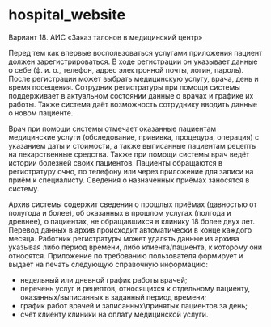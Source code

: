 # hospital_website

  Вариант 18. АИС «Заказ талонов в медицинский центр» 

  Перед тем как впервые воспользоваться услугами приложения пациент должен зарегистрироваться. В ходе регистрации он указывает данные о себе (ф. и. о., телефон, адрес электронной почты, логин, пароль). После регистрации может выбрать медицинскую услугу, врача, день и время посещения. Сотрудник регистратуры при помощи системы поддерживает в актуальном состоянии данные о врачах и графике их работы. Также система даёт возможность сотруднику вводить данные о новом пациенте.
  
  Врач при помощи системы отмечает оказанные пациентам медицинские услуги (обследование, прививка, процедура, операция) с указанием даты и стоимости, а также выписанные пациентам рецепты на лекарственные средства. Также при помощи системы врач ведёт истории болезней своих пациентов. Пациенты обращаются в регистратуру очно, по телефону или через приложение для записи на приём к специалисту. Сведения о назначенных приёмах заносятся в систему.

  Архив системы содержит сведения о прошлых приёмах (давностью от полугода и более), об оказанных в прошлом услугах (полгода и древнее), о пациентах, не обращавшихся в клинику 18 более двух лет. Перевод данных в архив происходит автоматически в конце каждого месяца. Работник регистратуры может удалять данные из архива указывая либо период времени, либо клиента/пациента, к которому они относятся. Приложение по требованию пользователя формирует и выдаёт на печать следующую справочную информацию:
  - недельный или дневной график работы врачей;
  - перечень услуг и рецептов, относящихся к отдельному пациенту, оказанных/выписанных в заданный период времени;
  - график работ врачей и записанных\принятых пациентов за день;
  - счёт клиенту клиники на оплату медицинской услуги.
